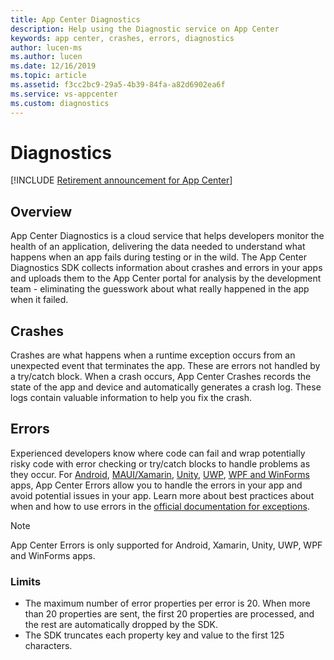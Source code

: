 ```yaml
---
title: App Center Diagnostics
description: Help using the Diagnostic service on App Center
keywords: app center, crashes, errors, diagnostics
author: lucen-ms
ms.author: lucen
ms.date: 12/16/2019
ms.topic: article
ms.assetid: f3cc2bc9-29a5-4b39-84fa-a82d6902ea6f
ms.service: vs-appcenter
ms.custom: diagnostics
---
```


# Diagnostics

[!INCLUDE [Retirement announcement for App Center](~/includes/retirement.md)]

## Overview

App Center Diagnostics is a cloud service that helps developers monitor the health of an application, delivering the data needed to understand what happens when an app fails during testing or in the wild. The App Center Diagnostics SDK collects information about crashes and errors in your apps and uploads them to the App Center portal for analysis by the development team - eliminating the guesswork about what really happened in the app when it failed.

## Crashes

Crashes are what happens when a runtime exception occurs from an unexpected event that terminates the app. These are errors not handled by a try/catch block.  When a crash occurs, App Center Crashes records the state of the app and device and automatically generates a crash log. These logs contain valuable information to help you fix the crash.

## Errors

Experienced developers know where code can fail and wrap potentially risky code with error checking or try/catch blocks to handle problems as they occur. For [Android](../sdk/crashes/android.md), [MAUI/Xamarin](../sdk/crashes/xamarin.md), [Unity](../sdk/crashes/unity.md), [UWP](../sdk/crashes/uwp.md), [WPF and WinForms](../sdk/crashes/wpf-winforms.md) apps, App Center Errors allow you to handle the errors in your app and avoid potential issues in your app. Learn more about best practices about when and how to use errors in the [official documentation for exceptions](/dotnet/csharp/programming-guide/exceptions/using-exceptions).

> [!NOTE]
> App Center Errors is only supported for Android, Xamarin, Unity, UWP, WPF and WinForms apps.

### Limits

- The maximum number of error properties per error is 20. When more than 20 properties are sent, the first 20 properties are processed, and the rest are automatically dropped by the SDK.
- The SDK truncates each property key and value to the first 125 characters.
